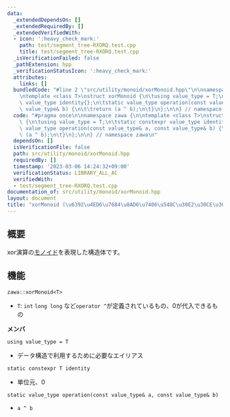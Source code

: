 ```yaml
---
data:
  _extendedDependsOn: []
  _extendedRequiredBy: []
  _extendedVerifiedWith:
  - icon: ':heavy_check_mark:'
    path: test/segment_tree-RXORQ.test.cpp
    title: test/segment_tree-RXORQ.test.cpp
  _isVerificationFailed: false
  _pathExtension: hpp
  _verificationStatusIcon: ':heavy_check_mark:'
  attributes:
    links: []
  bundledCode: "#line 2 \"src/utility/monoid/xorMonoid.hpp\"\n\nnamespace zawa {\n\
    \ntemplate <class T>\nstruct xorMonoid {\n\tusing value_type = T;\n\tstatic constexpr\
    \ value_type identity{};\n\tstatic value_type operation(const value_type& a, const\
    \ value_type& b) {\n\t\treturn (a ^ b);\n\t}\n};\n\n} // namespace zawa\n"
  code: "#pragma once\n\nnamespace zawa {\n\ntemplate <class T>\nstruct xorMonoid\
    \ {\n\tusing value_type = T;\n\tstatic constexpr value_type identity{};\n\tstatic\
    \ value_type operation(const value_type& a, const value_type& b) {\n\t\treturn\
    \ (a ^ b);\n\t}\n};\n\n} // namespace zawa\n"
  dependsOn: []
  isVerificationFile: false
  path: src/utility/monoid/xorMonoid.hpp
  requiredBy: []
  timestamp: '2023-03-06 14:24:32+09:00'
  verificationStatus: LIBRARY_ALL_AC
  verifiedWith:
  - test/segment_tree-RXORQ.test.cpp
documentation_of: src/utility/monoid/xorMonoid.hpp
layout: document
title: "xorMonoid (\u6392\u4ED6\u7684\u8AD6\u7406\u548C\u30E2\u30CE\u30A4\u30C9)"
---
```


## 概要

xor演算の[モノイド](https://ja.wikipedia.org/wiki/%E3%83%A2%E3%83%8E%E3%82%A4%E3%83%89)を表現した構造体です。

## 機能

`zawa::xorMonoid<T>`
- `T`: `int` `long long` など`operator ^`が定義されているもの、0が代入できるもの

**メンバ**

`using value_type = T`
- データ構造で利用するために必要なエイリアス

`static constexpr T identity`
- 単位元、0

`static value_type operation(const value_type& a, const value_type& b)`
- `a ^ b`
